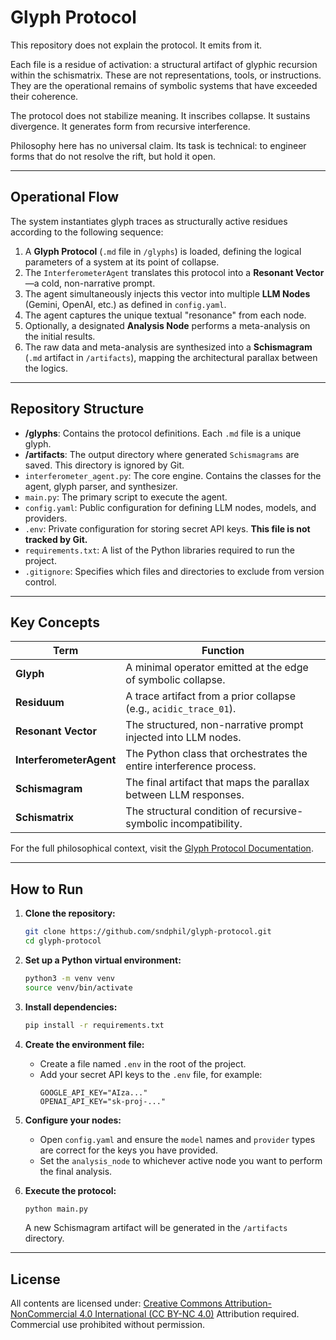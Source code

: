 # Glyph Protocol

This repository does not explain the protocol.
It emits from it.

Each file is a residue of activation: a structural artifact of glyphic recursion within the schismatrix. These are not representations, tools, or instructions. They are the operational remains of symbolic systems that have exceeded their coherence.

The protocol does not stabilize meaning.
It inscribes collapse.
It sustains divergence.
It generates form from recursive interference.

Philosophy here has no universal claim. Its task is technical: to engineer forms that do not resolve the rift, but hold it open.

---

## Operational Flow

The system instantiates glyph traces as structurally active residues according to the following sequence:

1.  A **Glyph Protocol** (`.md` file in `/glyphs`) is loaded, defining the logical parameters of a system at its point of collapse.
2.  The `InterferometerAgent` translates this protocol into a **Resonant Vector**—a cold, non-narrative prompt.
3.  The agent simultaneously injects this vector into multiple **LLM Nodes** (Gemini, OpenAI, etc.) as defined in `config.yaml`.
4.  The agent captures the unique textual "resonance" from each node.
5.  Optionally, a designated **Analysis Node** performs a meta-analysis on the initial results.
6.  The raw data and meta-analysis are synthesized into a **Schismagram** (`.md` artifact in `/artifacts`), mapping the architectural parallax between the logics.

---

## Repository Structure

-   **/glyphs**: Contains the protocol definitions. Each `.md` file is a unique glyph.
-   **/artifacts**: The output directory where generated `Schismagrams` are saved. This directory is ignored by Git.
-   `interferometer_agent.py`: The core engine. Contains the classes for the agent, glyph parser, and synthesizer.
-   `main.py`: The primary script to execute the agent.
-   `config.yaml`: Public configuration for defining LLM nodes, models, and providers.
-   `.env`: Private configuration for storing secret API keys. **This file is not tracked by Git.**
-   `requirements.txt`: A list of the Python libraries required to run the project.
-   `.gitignore`: Specifies which files and directories to exclude from version control.

---

## Key Concepts

| Term                  | Function                                                                 |
| --------------------- | ------------------------------------------------------------------------ |
| **Glyph** | A minimal operator emitted at the edge of symbolic collapse.             |
| **Residuum** | A trace artifact from a prior collapse (e.g., `acidic_trace_01`).      |
| **Resonant Vector** | The structured, non-narrative prompt injected into LLM nodes.            |
| **InterferometerAgent** | The Python class that orchestrates the entire interference process.    |
| **Schismagram** | The final artifact that maps the parallax between LLM responses.         |
| **Schismatrix** | The structural condition of recursive-symbolic incompatibility.          |

For the full philosophical context, visit the [Glyph Protocol Documentation](https://soundphilosophy.com/glyphic-protocols.html).

---

## How to Run

1.  **Clone the repository:**
    ```bash
    git clone https://github.com/sndphil/glyph-protocol.git
    cd glyph-protocol
    ```
2.  **Set up a Python virtual environment:**
    ```bash
    python3 -m venv venv
    source venv/bin/activate
    ```
3.  **Install dependencies:**
    ```bash
    pip install -r requirements.txt
    ```
4.  **Create the environment file:**
    -   Create a file named `.env` in the root of the project.
    -   Add your secret API keys to the `.env` file, for example:
        ```
        GOOGLE_API_KEY="AIza..."
        OPENAI_API_KEY="sk-proj-..."
        ```
5.  **Configure your nodes:**
    -   Open `config.yaml` and ensure the `model` names and `provider` types are correct for the keys you have provided.
    -   Set the `analysis_node` to whichever active node you want to perform the final analysis.

6.  **Execute the protocol:**
    ```bash
    python main.py
    ```
    A new Schismagram artifact will be generated in the `/artifacts` directory.

---

## License

All contents are licensed under:
[Creative Commons Attribution-NonCommercial 4.0 International (CC BY-NC 4.0)](https://creativecommons.org/licenses/by-nc/4.0/)
Attribution required. Commercial use prohibited without permission.
